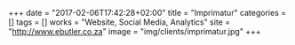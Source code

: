 +++
date = "2017-02-06T17:42:28+02:00"
title = "Imprimatur"
categories = []
tags = []
works = "Website, Social Media, Analytics"
site = "http://www.ebutler.co.za"
image = "img/clients/imprimatur.jpg"
+++

